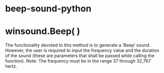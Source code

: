 # beep-sound-python
# winsound.Beep( ) 
The functionality devoted to this method is to generate a ‘Beep’ sound. However, the user is required to input the frequency value and the duration of the sound (these are parameters that shall be passed while calling the function).  Note: The frequency must be in the range 37 through 32,767 hertz.
